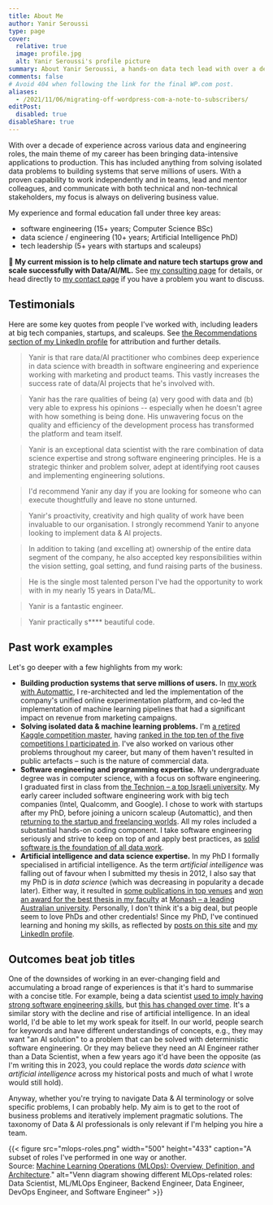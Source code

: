 ```yaml
---
title: About Me
author: Yanir Seroussi
type: page
cover:
  relative: true
  image: profile.jpg
  alt: Yanir Seroussi's profile picture
summary: About Yanir Seroussi, a hands-on data tech lead with over a decade of experience. Yanir helps climate & nature tech startups ship data-intensive solutions.
comments: false
# Avoid 404 when following the link for the final WP.com post.
aliases:
  - /2021/11/06/migrating-off-wordpress-com-a-note-to-subscribers/
editPost:
  disabled: true
disableShare: true
---
```

With over a decade of experience across various data and engineering roles, the main theme of my career has been bringing data-intensive applications to production. This has included anything from solving isolated data problems to building systems that serve millions of users. With a proven capability to work independently and in teams, lead and mentor colleagues, and communicate with both technical and non-technical stakeholders, my focus is always on delivering business value.

My experience and formal education fall under three key areas:
- software engineering (15+ years; Computer Science BSc)
- data science / engineering (10+ years; Artificial Intelligence PhD)
- tech leadership (5+ years with startups and scaleups)

**🐳 My current mission is to help climate and nature tech startups grow and scale successfully with Data/AI/ML.** See [my consulting page](/consult/) for details, or head directly to [my contact page](/contact/) if you have a problem you want to discuss.

## Testimonials

Here are some key quotes from people I've worked with, including leaders at big tech companies, startups, and scaleups. See [the Recommendations section of my LinkedIn profile](https://www.linkedin.com/in/yanirseroussi/details/recommendations/) for attribution and further details.

> Yanir is that rare data/AI practitioner who combines deep experience in data science with breadth in software engineering and experience working with marketing and product teams. This vastly increases the success rate of data/AI projects that he's involved with.

> Yanir has the rare qualities of being (a) very good with data and (b) very able to express his opinions -- especially when he doesn't agree with how something is being done. His unwavering focus on the quality and efficiency of the development process has transformed the platform and team itself.

> Yanir is an exceptional data scientist with the rare combination of data science expertise and strong software engineering principles. He is a strategic thinker and problem solver, adept at identifying root causes and implementing engineering solutions.

> I'd recommend Yanir any day if you are looking for someone who can execute thoughtfully and leave no stone unturned.

> Yanir's proactivity, creativity and high quality of work have been invaluable to our organisation. I strongly recommend Yanir to anyone looking to implement data & AI projects.

> In addition to taking (and excelling at) ownership of the entire data segment of the company, he also accepted key responsibilities within the vision setting, goal setting, and fund raising parts of the business.

> He is the single most talented person I've had the opportunity to work with in my nearly 15 years in Data/ML.

> Yanir is a fantastic engineer.

> Yanir practically s**** beautiful code.

## Past work examples

Let's go deeper with a few highlights from my work:

* **Building production systems that serve millions of users.** In [my work with Automattic](https://yanirseroussi.com/2021/10/07/my-work-with-automattic/), I re-architected and led the implementation of the company's unified online experimentation platform, and co-led the implementation of machine learning pipelines that had a significant impact on revenue from marketing campaigns.
* **Solving isolated data & machine learning problems.** I'm [a retired Kaggle competition master](https://www.kaggle.com/yanirseroussi), having [ranked in the top ten of the five competitions I participated in](https://yanirseroussi.com/kaggle/). I've also worked on various other problems throughout my career, but many of them haven't resulted in public artefacts &ndash; such is the nature of commercial data.
* **Software engineering and programming expertise.** My undergraduate degree was in computer science, with a focus on software engineering. I graduated first in class from [the Technion &ndash; a top Israeli university](https://en.wikipedia.org/wiki/Technion_%E2%80%93_Israel_Institute_of_Technology). My early career included software engineering work with big tech companies (Intel, Qualcomm, and Google). I chose to work with startups after my PhD, before joining a unicorn scaleup (Automattic), and then [returning to the startup and freelancing worlds](https://yanirseroussi.com/2022/06/06/the-mission-matters-moving-to-climate-tech-as-a-data-scientist/). All my roles included a substantial hands-on coding component. I take software engineering seriously and strive to keep on top of and apply best practices, as [solid software is the foundation of all data work](https://yanirseroussi.com/2014/08/17/datas-hierarchy-of-needs/).
* **Artificial intelligence and data science expertise.** In my PhD I formally specialised in artificial intelligence. As the term _artificial intelligence_ was falling out of favour when I submitted my thesis in 2012, I also say that my PhD is in _data science_ (which was decreasing in popularity a decade later). Either way, it resulted in [some publications in top venues](https://yanirseroussi.com/phd-work/) and [won an award for the best thesis in my faculty](https://www.monash.edu/news/articles/top-of-the-class) at [Monash &ndash; a leading Australian university](https://en.wikipedia.org/wiki/Monash_University). Personally, I don't think it's a big deal, but people seem to love PhDs and other credentials! Since my PhD, I've continued learning and honing my skills, as reflected by [posts on this site](https://yanirseroussi.com/posts/) and [my LinkedIn profile](https://www.linkedin.com/in/yanirseroussi/).

## Outcomes beat job titles

One of the downsides of working in an ever-changing field and accumulating a broad range of experiences is that it's hard to summarise with a concise title. For example, being a data scientist [used to imply having strong software engineering skills](https://yanirseroussi.com/2014/10/23/what-is-data-science/), but [this has changed over time](https://yanirseroussi.com/2023/06/30/was-data-science-a-failure-mode-of-software-engineering/). It's a similar story with the decline and rise of artificial intelligence. In an ideal world, I'd be able to let my work speak for itself. In our world, people search for keywords and have different understandings of concepts, e.g., they may want "an AI solution" to a problem that can be solved with deterministic software engineering. Or they may believe they need an AI Engineer rather than a Data Scientist, when a few years ago it'd have been the opposite (as I'm writing this in 2023, you could replace the words _data science_ with _artificial intelligence_ across my historical posts and much of what I wrote would still hold).

Anyway, whether you're trying to navigate Data & AI terminology or solve specific problems, I can probably help. My aim is to get to the root of business problems and iteratively implement pragmatic solutions. The taxonomy of Data & AI professionals is only relevant if I'm helping you hire a team.

{{< figure src="mlops-roles.png" width="500" height="433" caption="A subset of roles I've performed in one way or another.<br>Source: [Machine Learning Operations (MLOps): Overview, Definition, and Architecture](https://ieeexplore.ieee.org/document/10081336)." alt="Venn diagram showing different MLOps-related roles: Data Scientist, ML/MLOps Engineer, Backend Engineer, Data Engineer, DevOps Engineer, and Software Engineer" >}}
